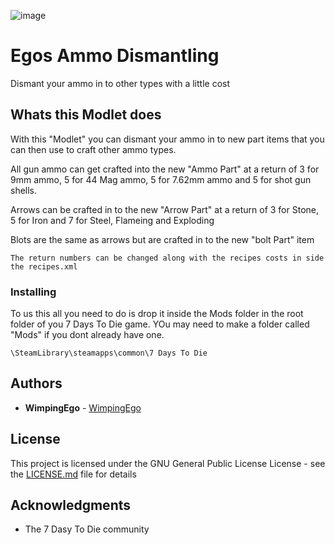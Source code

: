 ![image](https://i.imgur.com/Xnn0x02.png)

# Egos Ammo Dismantling

Dismant your ammo in to other types with a little cost

## Whats this Modlet does

With this "Modlet" you can dismant your ammo in to new part items that you can then use to craft other ammo types.

All gun ammo can get crafted into the new "Ammo Part" at a return of 3 for 9mm ammo, 5 for 44 Mag ammo, 5 for 7.62mm ammo and 5 for shot gun shells.

Arrows can be crafted in to the new "Arrow Part" at a return of 3 for Stone, 5 for Iron and 7 for Steel, Flameing and Exploding

Blots are the same as arrows but are crafted in to the new "bolt Part" item

```
The return numbers can be changed along with the recipes costs in side the recipes.xml
```

### Installing

To us this all you need to do is drop it inside the Mods folder in the root folder of you 7 Days To Die game.
YOu may need to make a folder called "Mods" if you dont already have one.

```
\SteamLibrary\steamapps\common\7 Days To Die
```
## Authors

* **WimpingEgo** - [WimpingEgo](https://github.com/wimpingego)

## License

This project is licensed under the GNU General Public License License - see the [LICENSE.md](https://github.com/Wimpingego/7-Days-To-Die/blob/master/LICENSE) file for details

## Acknowledgments

* The 7 Dasy To Die community
